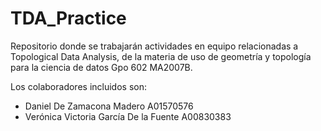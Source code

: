 # TDA_Practice
 Repositorio donde se trabajarán actividades en equipo relacionadas a Topological Data Analysis, de la materia de uso de geometría y topología para la ciencia de datos Gpo 602 MA2007B.
 
 Los colaboradores incluidos son:
- Daniel De Zamacona Madero A01570576
- Verónica Victoria García De la Fuente A00830383
